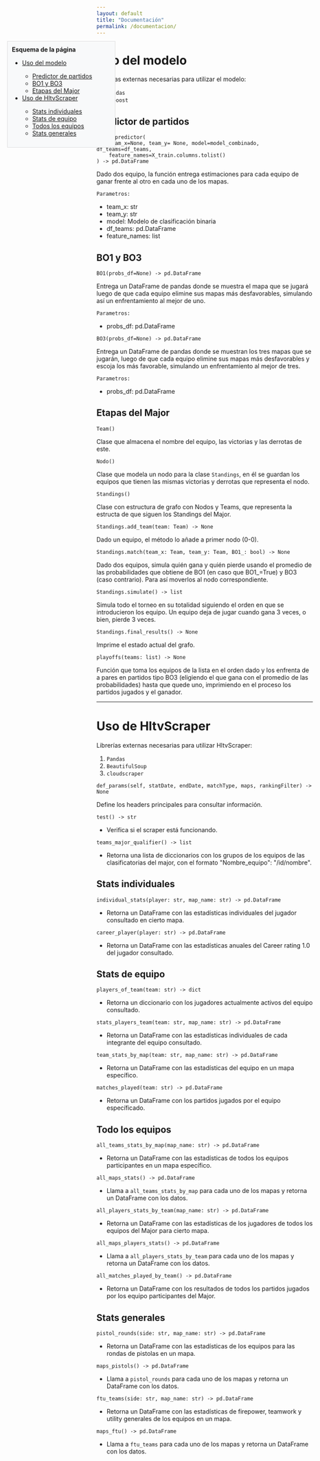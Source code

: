 ```yaml
---
layout: default
title: "Documentación"
permalink: /documentacion/
---
```


<div id="menu-lateral" style="position: fixed; top: 150px; left: 20px; width: 230px; background: #f8f9fa; padding: 10px; border: 1px solid #ddd;">
  <strong>Esquema de la página</strong>
  <ul>
    <li><a href="#Uso-del-modelo">Uso del modelo</a></li>
      <ul>
      <li><a href="#Predictor-de-partidos">Predictor de partidos</a></li>
      <li><a href="#BO1-BO3">BO1 y BO3</a></li>
      <li><a href="#Etapas-del-Major">Etapas del Major</a></li>
    </ul>
    <li><a href="#HltvScraper">Uso de HltvScraper</a></li>
      <ul>
      <li><a href="#Stats-individuales">Stats individuales</a></li>
      <li><a href="#Stats-de-equipo">Stats de equipo</a></li>
      <li><a href="#Todos-los-equipos">Todos los equipos</a></li>
      <li><a href="#Stats-generales">Stats generales</a></li>
    </ul>
  </ul>
</div>


# <a id="Uso-del-modelo"></a> Uso del modelo

Librerías externas necesarias para utilizar el modelo:

1. ``pandas``
3. ``xgboost``

## <a id="Predictor-de-partidos"></a> Predictor de partidos
```
match_predictor(
    team_x=None, team_y= None, model=model_combinado, df_teams=df_teams,
    feature_names=X_train.columns.tolist()
) -> pd.DataFrame
```

Dado dos equipo, la función entrega estimaciones para cada equipo de ganar frente al otro en cada uno de los mapas.

``Parametros:``
- team_x: str
- team_y: str
- model: Modelo de clasificación binaria
- df_teams: pd.DataFrame
- feature_names: list

## <a id="BO1-BO3"></a> BO1 y BO3
```
BO1(probs_df=None) -> pd.DataFrame
```
Entrega un DataFrame de pandas donde se muestra el mapa que se jugará luego de que cada equipo elimine sus mapas más desfavorables, simulando así un enfrentamiento al mejor de uno.

``Parametros:``
- probs_df: pd.DataFrame 

```
BO3(probs_df=None) -> pd.DataFrame
```
Entrega un DataFrame de pandas donde se muestran los tres mapas que se jugarán, luego de que cada equipo elimine sus mapas más desfavorables y escoja los más favorable, simulando un enfrentamiento al mejor de tres.

``Parametros:``
- probs_df: pd.DataFrame


## <a id="Etapas-del-Major"></a> Etapas del Major

```
Team()
```

Clase que almacena el nombre del equipo, las victorias y las derrotas de este.

```
Nodo()
```

Clase que modela un nodo para la clase ``Standings``, en él se guardan los equipos que tienen las mismas victorias y derrotas que representa el nodo.

```
Standings()
```

Clase con estructura de grafo con Nodos y Teams, que representa la estructa de que siguen los Standings del Major.

``Standings.add_team(team: Team) -> None``

Dado un equipo, el método lo añade a primer nodo (0-0).

``Standings.match(team_x: Team, team_y: Team, BO1_: bool) -> None``

Dado dos equipos, simula quién gana y quién pierde usando el promedio de las probabilidades que obtiene de BO1 (en caso que BO1_=True) y BO3 (caso contrario). Para así moverlos al nodo correspondiente.

``Standings.simulate() -> list``

Simula todo el torneo en su totalidad siguiendo el orden en que se introducieron los equipo. Un equipo deja de jugar cuando gana 3 veces, o bien, pierde 3 veces.

``Standings.final_results() -> None``

Imprime el estado actual del grafo.

```
playoffs(teams: list) -> None
```

Función que toma los equipos de la lista en el orden dado y los enfrenta de a pares en partidos tipo BO3 (eligiendo el que gana con el promedio de las probabilidades) hasta que quede uno, imprimiendo en el proceso los partidos jugados y el ganador.

---

# <a id="HltvScraper"></a> Uso de HltvScraper

Librerías externas necesarias para utilizar HltvScraper:

1. ``Pandas``
2. ``BeautifulSoup``
3. ``cloudscraper``

``def_params(self, statDate, endDate, matchType, maps, rankingFilter) -> None``

Define los headers principales para consultar información.

``test() -> str``

- Verifica si el scraper está funcionando.

``teams_major_qualifier() -> list``

- Retorna una lista de diccionarios con los grupos de los equipos de las clasificatorias del major, con el formato "Nombre_equipo": "/id/nombre".

## <a id="Stats-individuales"></a> Stats individuales

``individual_stats(player: str, map_name: str) -> pd.DataFrame``

- Retorna un DataFrame con las estadísticas individuales del jugador consultado en cierto mapa.

``career_player(player: str) -> pd.DataFrame``

- Retorna un DataFrame con las estadísticas anuales del Career rating 1.0 del jugador consultado.

## <a id="Stats-de-equipo"></a> Stats de equipo

``players_of_team(team: str) -> dict``

- Retorna un diccionario con los jugadores actualmente activos del equipo consultado.

``stats_players_team(team: str, map_name: str) -> pd.DataFrame``

- Retorna un DataFrame con las estadísticas individuales de cada integrante del equipo consultado.

``team_stats_by_map(team: str, map_name: str) -> pd.DataFrame``

- Retorna un DataFrame con las estadísticas del equipo en un mapa específico.

``matches_played(team: str) -> pd.DataFrame``

- Retorna un DataFrame con los partidos jugados por el equipo específicado.

## <a id="Todo-los-equipos"></a> Todo los equipos

``all_teams_stats_by_map(map_name: str) -> pd.DataFrame``

- Retorna un DataFrame con las estadísticas de todos los equipos participantes en un mapa específico.

``all_maps_stats() -> pd.DataFrame``

- Llama a ``all_teams_stats_by_map`` para cada uno de los mapas y retorna un DataFrame con los datos.

``all_players_stats_by_team(map_name: str) -> pd.DataFrame``

- Retorna un DataFrame con las estadísticas de los jugadores de todos los equipos del Major para cierto mapa.

``all_maps_players_stats() -> pd.DataFrame``

- Llama a ``all_players_stats_by_team`` para cada uno de los mapas y retorna un DataFrame con los datos.

``all_matches_played_by_team() -> pd.DataFrame``

- Retorna un DataFrame con los resultados de todos los partidos jugados por los equipo participantes del Major.

## <a id="Stats-generales"></a> Stats generales

``pistol_rounds(side: str, map_name: str) -> pd.DataFrame``

- Retorna un DataFrame con las estadísticas de los equipos para las rondas de pistolas en un mapa.

``maps_pistols() -> pd.DataFrame``

- Llama a ``pistol_rounds`` para cada uno de los mapas y retorna un DataFrame con los datos.

``ftu_teams(side: str, map_name: str) -> pd.DataFrame``

- Retorna un DataFrame con las estadísticas de firepower, teamwork y utility generales de los equipos en un mapa.

``maps_ftu() -> pd.DataFrame``

- Llama a ``ftu_teams`` para cada uno de los mapas y retorna un DataFrame con los datos.